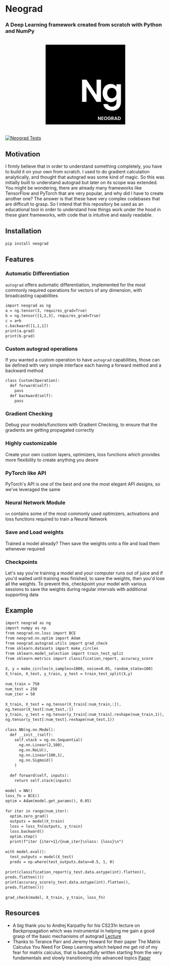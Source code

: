 # Neograd
### A Deep Learning framework created from scratch with Python and NumPy

<br>
<div align="center">
  <img width="251" alt="image" src="ng.png">
</div>
<br>

[![Neograd Tests](https://github.com/pranftw/neograd/actions/workflows/python-app.yml/badge.svg)](https://github.com/pranftw/neograd/actions/workflows/python-app.yml)

## Motivation
I firmly believe that in order to understand something completely, you have to build it on your own from scratch. I used to do gradient calculation analytically, and thought that autograd was some kind of magic. So this was initially built to understand autograd but later on its scope was extended. You might be wondering, there are already many frameworks like TensorFlow and PyTorch that are very popular, and why did I have to create another one? The answer is that these have very complex codebases that are difficult to grasp. So I intend that this repository be used as an educational tool in order to understand how things work under the hood in these giant frameworks, with code that is intuitive and easily readable.

## Installation
`pip install neograd`

## Features
### Automatic Differentiation
`autograd` offers automatic differentiation, implemented for the most commonly required operations for vectors of any dimension, with broadcasting capabilities
```
import neograd as ng
a = ng.tensor(3, requires_grad=True)
b = ng.tensor([1,2,3], requires_grad=True)
c = a+b
c.backward([1,1,1])
print(a.grad)
print(b.grad)
```
### Custom autograd operations
If you wanted a custom operation to have `autograd` capabilities, those can be defined with very simple interface each having a forward method and a backward method
```
class Custom(Operation):
  def forward(self):
    pass
  def backward(self):
    pass
```
### Gradient Checking
Debug your models/functions with Gradient Checking, to ensure that the gradients are getting propagated correctly
### Highly customizable
Create your own custom layers, optimizers, loss functions which provides more flexibility to create anything you
desire
### PyTorch like API
PyTorch's API is one of the best and one the most elegant API designs, so we've leveraged the same
### Neural Network Module
`nn` contains some of the most commonly used optimizers, activations and loss functions required to train a Neural Network
### Save and Load weights
Trained a model already? Then save the weights onto a file and load them whenever required
### Checkpoints
Let's say you're training a model and your computer runs out of juice and if you'd waited until training was finished, to save the weights, then you'd lose all the weights. To prevent this, checkpoint your model with various sessions to save the weights during regular intervals with additional supporting data

## Example
```
import neograd as ng
import numpy as np
from neograd.nn.loss import BCE
from neograd.nn.optim import Adam
from neograd.autograd.utils import grad_check
from sklearn.datasets import make_circles
from sklearn.model_selection import train_test_split
from sklearn.metrics import classification_report, accuracy_score

X, y = make_circles(n_samples=1000, noise=0.05, random_state=100)
X_train, X_test, y_train, y_test = train_test_split(X,y)

num_train = 750
num_test = 250
num_iter = 50

X_train, X_test = ng.tensor(X_train[:num_train,:]), ng.tensor(X_test[:num_test,:])
y_train, y_test = ng.tensor(y_train[:num_train].reshape(num_train,1)), ng.tensor(y_test[:num_test].reshape(num_test,1))

class NN(ng.nn.Model):
  def __init__(self):
    self.stack = ng.nn.Sequential(
      ng.nn.Linear(2,100),
      ng.nn.ReLU(),
      ng.nn.Linear(100,1),
      ng.nn.Sigmoid()
    )
  
  def forward(self, inputs):
    return self.stack(inputs)

model = NN()
loss_fn = BCE()
optim = Adam(model.get_params(), 0.05)

for iter in range(num_iter):
  optim.zero_grad()
  outputs = model(X_train)
  loss = loss_fn(outputs, y_train)
  loss.backward()
  optim.step()
  print(f"iter {iter+1}/{num_iter}\nloss: {loss}\n")

with model.eval():
  test_outputs = model(X_test)
  preds = np.where(test_outputs.data>=0.5, 1, 0)

print(classification_report(y_test.data.astype(int).flatten(), preds.flatten()))
print(accuracy_score(y_test.data.astype(int).flatten(), preds.flatten()))

grad_check(model, X_train, y_train, loss_fn)
```

## Resources
- A big thank you to Andrej Karpathy for his CS231n lecture on Backpropagation which was instrumental in helping me gain a good grasp of the basic mechanisms of autograd
[Lecture](https://youtu.be/i94OvYb6noo)
- Thanks to Terance Parr and Jeremy Howard for their paper The Matrix Calculus You Need For Deep Learning which helped me get rid of my fear for matrix calculus, that is beautifully written starting from the very fundamentals and slowly transitioning into advanced topics
[Paper](https://arxiv.org/abs/1802.01528)
